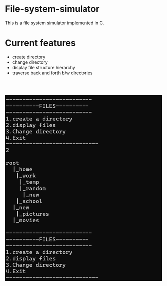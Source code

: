 # File-system-simulator
This is a file system simulator implemented in C. <br>

# Current features 
- create directory
- change directory
- display file structure hierarchy
- traverse back and forth b/w directories
<br>
<br>

![Screenshot](./img/img.png)
